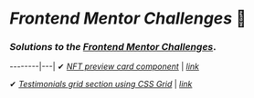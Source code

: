 # _Frontend Mentor Challenges_ 🙋‍

### _Solutions to the_ [_Frontend Mentor Challenges_](https://www.frontendmentor.io).

--------|---|
✔ [_NFT preview card component_](https://github.com/sookm/frontendmentor-chanllenges/tree/main/nft-preview-card-component-main) | [_link_](https://sookm.github.io/frontendmentor-chanllenges/nft-preview-card-component-main/)

✔ [_Testimonials grid section using CSS Grid_](https://github.com/sookm/frontendmentor-chanllenges/tree/main/testimonials-grid-section-main) | [_link_](https://sookm.github.io/frontendmentor-chanllenges/testimonials-grid-section-main/)
